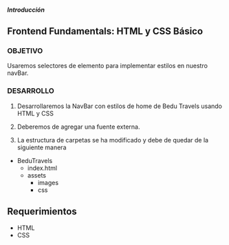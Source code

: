 ##### Introducción
## Frontend Fundamentals: HTML y CSS Básico

### OBJETIVO

Usaremos selectores de elemento para implementar estilos en nuestro navBar.


### DESARROLLO

1. Desarrollaremos la NavBar con estilos de home de Bedu Travels usando HTML y CSS

2. Deberemos de agregar una fuente externa.

3. La estructura de carpetas se ha modificado y debe de quedar de la siguiente manera

* BeduTravels
  * index.html
  * assets
    * images
    * css


## Requerimientos
- HTML
- CSS